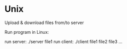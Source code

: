 # Unix 
Upload &amp; download files from/to server

Run program in Linux:

run server: ./server file1
run client: ./client file1 file2 file3 ...
